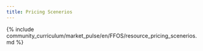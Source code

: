 ```yaml
---
title: Pricing Scenerios
---
```

{% include community_curriculum/market_pulse/en/FFOS/resource_pricing_scenerios.md %}